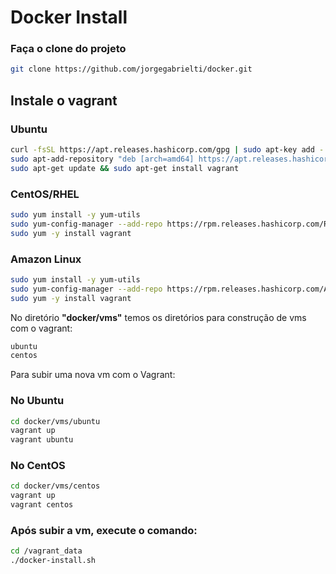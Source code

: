 # Docker Install


### Faça o clone do projeto
```bash
git clone https://github.com/jorgegabrielti/docker.git
```

## **Instale o vagrant**

### **Ubuntu**
```bash
curl -fsSL https://apt.releases.hashicorp.com/gpg | sudo apt-key add -
sudo apt-add-repository "deb [arch=amd64] https://apt.releases.hashicorp.com $(lsb_release -cs) main"
sudo apt-get update && sudo apt-get install vagrant
```

### **CentOS/RHEL**
```bash
sudo yum install -y yum-utils
sudo yum-config-manager --add-repo https://rpm.releases.hashicorp.com/RHEL/hashicorp.repo
sudo yum -y install vagrant
```
### **Amazon Linux**
```bash
sudo yum install -y yum-utils
sudo yum-config-manager --add-repo https://rpm.releases.hashicorp.com/AmazonLinux/hashicorp.repo
sudo yum -y install vagrant
```
No diretório **"docker/vms"** temos os diretórios para construção de vms com o vagrant: 
```bash
ubuntu
centos
```

Para subir uma nova vm com o Vagrant:

### No Ubuntu
```bash
cd docker/vms/ubuntu
vagrant up
vagrant ubuntu
```

### No CentOS
```bash
cd docker/vms/centos
vagrant up
vagrant centos
```

### Após subir a vm, execute o comando:
```bash
cd /vagrant_data
./docker-install.sh 
```